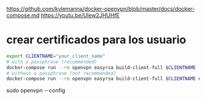 https://github.com/kylemanna/docker-openvpn/blob/master/docs/docker-compose.md
https://youtu.be/Ulew2JHUHfE

# crear certificados para los usuario

```sh
export CLIENTNAME="your_client_name"
# with a passphrase (recommended)
docker-compose run --rm openvpn easyrsa build-client-full $CLIENTNAME
# without a passphrase (not recommended)
docker-compose run --rm openvpn easyrsa build-client-full $CLIENTNAME nopass
```

sudo openvpn --config <file>
